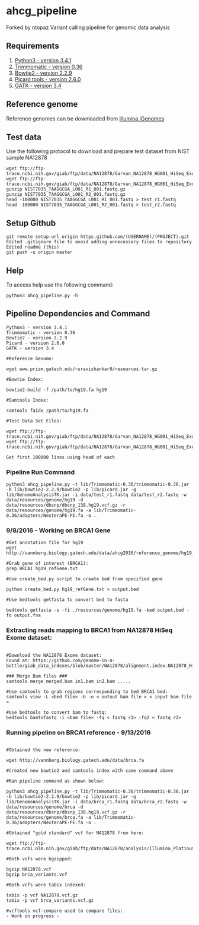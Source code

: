 # ahcg_pipeline
Forked by ntopaz
Variant calling pipeline for genomic data analysis

## Requirements

1. [Python3 - version 3.4.1](https://www.python.org/download/releases/3.4.1/)
2. [Trimmomatic - version 0.36](http://www.usadellab.org/cms/uploads/supplementary/Trimmomatic/Trimmomatic-0.36.zip)
3. [Bowtie2 - version 2.2.9](https://sourceforge.net/projects/bowtie-bio/files/bowtie2/2.2.9/)
4. [Picard tools - version 2.6.0](https://github.com/broadinstitute/picard/releases/download/2.6.0/picard.jar)
5. [GATK - version 3.4](https://software.broadinstitute.org/gatk/download/)

## Reference genome

Reference genomes can be downloaded from [Illumina iGenomes](http://support.illumina.com/sequencing/sequencing_software/igenome.html)

## Test data

Use the following protocol to download and prepare test dataset from NIST sample NA12878

```{sh}
wget ftp://ftp-trace.ncbi.nih.gov/giab/ftp/data/NA12878/Garvan_NA12878_HG001_HiSeq_Exome/NIST7035_TAAGGCGA_L001_R1_001.fastq.gz
wget ftp://ftp-trace.ncbi.nih.gov/giab/ftp/data/NA12878/Garvan_NA12878_HG001_HiSeq_Exome/NIST7035_TAAGGCGA_L001_R2_001.fastq.gz
gunzip NIST7035_TAAGGCGA_L001_R1_001.fastq.gz
gunzip NIST7035_TAAGGCGA_L001_R2_001.fastq.gz
head -100000 NIST7035_TAAGGCGA_L001_R1_001.fastq > test_r1.fastq
head -100000 NIST7035_TAAGGCGA_L001_R2_001.fastq > test_r2.fastq
```


## Setup Github
```{sh}
git remote setup-url origin https.github.com/(USERNAME)/(PROJECT).git
Edited .gitignore file to avoid adding unnecessary files to repository
Edited readme (this)
git push -u origin master 
```


## Help

To access help use the following command:

```{sh}
python3 ahcg_pipeline.py -h
```


## Pipeline Dependencies and Command
```{sh}
Python3 - version 3.4.1
Trimmomatic - version 0.36
Bowtie2 - version 2.2.9
Picard - version 2.6.0
GATK - version 3.4

#Reference Genome:
 
wget www.prism.gatech.edu/~sravishankar9/resources.tar.gz

#Bowtie Index: 

bowtie2-build -f /path/to/hg19.fa hg19

#Samtools Index:

samtools faidx /path/to/hg19.fa

#Test Data Set Files:

wget ftp://ftp-trace.ncbi.nih.gov/giab/ftp/data/NA12878/Garvan_NA12878_HG001_HiSeq_Exome/NIST7035_TAAGGCGA_L001_R1_001.fastq.gz
wget ftp://ftp-trace.ncbi.nih.gov/giab/ftp/data/NA12878/Garvan_NA12878_HG001_HiSeq_Exome/NIST7035_TAAGGCGA_L001_R2_001.fastq.gz

Get first 100000 lines using head of each

```

### Pipeline Run Command

```{sh}
python3 ahcg_pipeline.py -t lib/Trimmomatic-0.36/trimmomatic-0.36.jar -b lib/bowtie2-2.2.9/bowtie2 -p lib/picard.jar -g lib/GenomeAnalysisTK.jar -i data/test_r1.fastq data/test_r2.fastq -w data/resources/genome/hg19 -d data/resources/dbsnp/dbsnp_138.hg19.vcf.gz -r data/resources/genome/hg19.fa -a lib/Trimmomatic-0.36/adapters/NexteraPE-PE.fa -o .
```

### 9/8/2016 - Working on BRCA1 Gene  ###
```{sh}
#Get annotation file for hg19
wget http://vannberg.biology.gatech.edu/data/ahcg2016/reference_genome/hg19_refGene.txt

#Grab gene of interest (BRCA1):
grep BRCA1 hg19_refGene.txt

#Use create_bed.py script to create bed from specified gene

python create_bed.py hg19_refGene.txt > output.bed

#Use bedtools getfasta to convert bed to fasta

bedtools getfasta -s -fi ./resources/genome/hg19.fa -bed output.bed -fo output.fna

```


### Extracting reads mapping to BRCA1 from NA12878 HiSeq Exome dataset:
```{sh}

#Download the NA12878 Exome dataset:
Found at: https://github.com/genome-in-a-bottle/giab_data_indexes/blob/master/NA12878/alignment.index.NA12878_HiSeq_Exome_Garvan_GRCh37_09252015

### Merge Bam files ###
samtools merge merged.bam in1.bam in2.bam .....	

#Use samtools to grab regions corresponding to bed BRCA1 bed:
samtools view -L <bed file> -b -o < outout bam file > < input bam file >

#Use bedtools to convert bam to fastq:
bedtools bamtofastq -i <bam file> -fq < fastq r1> -fq2 < fastq r2>

```


### Running pipeline on BRCA1 reference - 9/13/2016
```{sh}

#Obtained the new reference:

wget http://vannberg.biology.gatech.edu/data/brca.fa

#Created new bowtie2 and samtools index with same command above

#Ran pipeline command as shown below:

python3 ahcg_pipeline.py -t lib/Trimmomatic-0.36/trimmomatic-0.36.jar -b lib/bowtie2-2.2.9/bowtie2 -p lib/picard.jar -g lib/GenomeAnalysisTK.jar -i data/brca_r1.fastq data/brca_r2.fastq -w data/resources/genome/brca -d data/resources/dbsnp/dbsnp_138.hg19.vcf.gz -r data/resources/genome/brca.fa -a lib/Trimmomatic-0.36/adapters/NexteraPE-PE.fa -o .
 
#Obtained "gold standard" vcf for NA12878 from here:

wget ftp://ftp-trace.ncbi.nlm.nih.gov/giab/ftp/data/NA12878/analysis/Illumina_PlatinumGenomes_NA12877_NA12878_09162015/hg19/8.0.1/NA12878/NA12878.vcf.gz

#Both vcfs were bgzipped:

bgzip NA12878.vcf
bgzip brca_variants.vcf

#Both vcfs were tabix indexed:

tabix -p vcf NA12878.vcf.gz
tabix -p vcf brca_variants.vcf.gz

#vcftools vcf-compare used to compare files:
- Work in progress -
